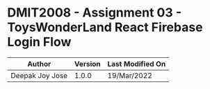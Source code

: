 # DMIT2008 - Assignment 03 - ToysWonderLand React Firebase Login Flow

| Author          | Version | Last Modified On |
| --------------- | ------- | ---------------- |
| Deepak Joy Jose | 1.0.0   | 19/Mar/2022      |
